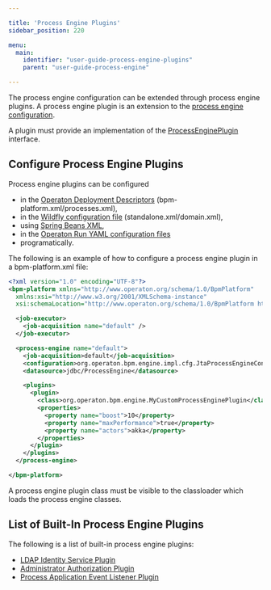 ```yaml
---

title: 'Process Engine Plugins'
sidebar_position: 220

menu:
  main:
    identifier: "user-guide-process-engine-plugins"
    parent: "user-guide-process-engine"

---
```



The process engine configuration can be extended through process engine plugins. A process engine plugin is an
extension to the [process engine configuration](../process-engine/process-engine-bootstrapping.md).

A plugin must provide an implementation of the
<a class="javadocref" href="https://docs.operaton.org/reference/latest/javadoc/org/operaton/bpm/engine/impl/cfg/ProcessEnginePlugin.html">ProcessEnginePlugin</a> interface.


## Configure Process Engine Plugins

Process engine plugins can be configured

* in the [Operaton Deployment Descriptors](../../reference/deployment-descriptors/index.md) (bpm-platform.xml/processes.xml),
* in the [Wildfly configuration file](../runtime-container-integration/jboss.md) (standalone.xml/domain.xml),
* using [Spring Beans XML](../spring-framework-integration/index.md#configure-a-process-engine-plugin-in-spring),
* in the [Operaton Run YAML configuration files](../operaton-bpm-run.md#process-engine-plugin-registration)
* programatically.

The following is an example of how to configure a process engine plugin in a bpm-platform.xml file:

```xml
<?xml version="1.0" encoding="UTF-8"?>
<bpm-platform xmlns="http://www.operaton.org/schema/1.0/BpmPlatform"
  xmlns:xsi="http://www.w3.org/2001/XMLSchema-instance"
  xsi:schemaLocation="http://www.operaton.org/schema/1.0/BpmPlatform http://www.operaton.org/schema/1.0/BpmPlatform ">

  <job-executor>
    <job-acquisition name="default" />
  </job-executor>

  <process-engine name="default">
    <job-acquisition>default</job-acquisition>
    <configuration>org.operaton.bpm.engine.impl.cfg.JtaProcessEngineConfiguration</configuration>
    <datasource>jdbc/ProcessEngine</datasource>

    <plugins>
      <plugin>
        <class>org.operaton.bpm.engine.MyCustomProcessEnginePlugin</class>
        <properties>
          <property name="boost">10</property>
          <property name="maxPerformance">true</property>
          <property name="actors">akka</property>
        </properties>
      </plugin>
    </plugins>
  </process-engine>

</bpm-platform>
```

A process engine plugin class must be visible to the classloader which loads the process engine classes.


## List of Built-In Process Engine Plugins

The following is a list of built-in process engine plugins:

* [LDAP Identity Service Plugin](../process-engine/identity-service.md#the-ldap-identity-service)
* [Administrator Authorization Plugin](../process-engine/authorization-service.md#the-administrator-authorization-plugin)
* [Process Application Event Listener Plugin](../process-applications/process-application-event-listeners.md)
